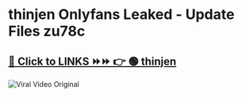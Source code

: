 
 # thinjen Onlyfans Leaked - Update Files zu78c

## <h2><a href="https://clipsfans.com/thinjen&ref=git">🔗 Click to LINKS ⏩⏩ 👉 🟢 thinjen </a></h2>

<a href="https://clipsfans.com/thinjen&ref=git" rel="nofollow" data-target="animated-image.originalLink"><img src="https://i.ibb.co.com/xMMVF88/686577567.gif" alt="Viral Video Original" style="max-width: 100%; display: inline-block;" data-target="animated-image.originalImage"></a>

